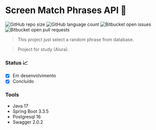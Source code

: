 
# Screen Match Phrases API 💬

![GitHub repo size](https://img.shields.io/github/repo-size/Tsuda12/screen-match-phrases-api?style=for-the-badge)
![GitHub language count](https://img.shields.io/github/languages/count/Tsuda12/screen-match-phrases-api?style=for-the-badge)
![Bitbucket open issues](https://img.shields.io/bitbucket/issues/Tsuda12/screen-match-phrases-api?style=for-the-badge)
![Bitbucket open pull requests](https://img.shields.io/bitbucket/pr-raw/Tsuda12/screen-match-phrases-api?style=for-the-badge)

> This project just select a random phrase from database.

> Project for study (Alura). 

### Status 📈
- [x] Em desenvolvimento
- [x] Concluído

### Tools
- Java 17
- Spring Boot 3.3.5
- Postgresql 16
- Swagger 2.0.2
